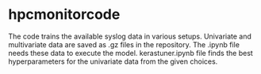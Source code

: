 # hpcmonitorcode
The code trains the available syslog data in various setups. Univariate and multivariate data are saved as .gz files in the repository. 
The .ipynb file needs these data to execute the model.
kerastuner.ipynb file finds the best hyperparameters for the univariate data from the given choices.
